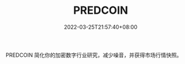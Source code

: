 ﻿---
weight: 
title: "PREDCOIN"
description: "PREDCOIN 简化你的加密数字行业研究，减少噪音，并获得市场行情快照"
date: 2022-03-25T21:57:40+08:00
lastmod: 2022-03-25T16:45:40+08:00
draft: false
authors: ["Metabd"]
featuredImage: "predcoin.jpg"
link: ""
tags: ["数据分析","PREDCOIN"]
categories: ["navigation"]
navigation: ["数据分析"]
lightgallery: true
toc: true
pinned: false
recommend: false
recommend1: false
---
PREDCOIN 简化你的加密数字行业研究，减少噪音，并获得市场行情快照。
